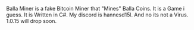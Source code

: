 Balla Miner is a fake Bitcoin Miner that "Mines" Balla Coins. It is a Game i guess.
It is Written in C#. 
My discord is hannesd15l.
And no its not a Virus.
1.0.15 will drop soon.
